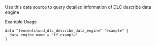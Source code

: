 Use this data source to query detailed information of DLC describe data engine

Example Usage

```hcl
data "tencentcloud_dlc_describe_data_engine" "example" {
  data_engine_name = "tf-example"
}
```
